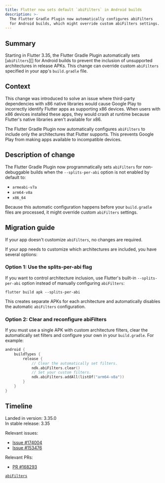 ```yaml
---
title: Flutter now sets default `abiFilters` in Android builds
description: >-
  The Flutter Gradle Plugin now automatically configures abiFilters
  for Android builds, which might override custom abiFilters settings.
---
```


## Summary

Starting in Flutter 3.35, the Flutter Gradle Plugin automatically sets
[`abiFilters`][] for Android builds to prevent the inclusion of unsupported
architectures in release APKs. This change can override custom
`abiFilters` specified in your app's `build.gradle` file.

## Context

This change was introduced to solve an issue where third-party
dependencies with x86 native libraries would cause Google Play to
incorrectly identify Flutter apps as supporting x86 devices. When users
with x86 devices installed these apps, they would crash at runtime
because Flutter's native libraries aren't available for x86.

The Flutter Gradle Plugin now automatically configures `abiFilters` to
include only the architectures that Flutter supports. This prevents
Google Play from making apps available to incompatible devices.

## Description of change

The Flutter Gradle Plugin now programmatically sets `abiFilters` for
non-debuggable builds when the `--splits-per-abi` option is not enabled
by default to:
- `armeabi-v7a`
- `arm64-v8a`
- `x86_64`

Because this automatic configuration happens before your `build.gradle` files
are processed, it might override custom `abiFilters` settings.

## Migration guide
If your app doesn't customize `abiFilters`, no changes are required.

If your app needs to customize which architectures are included, you have
several options:

### Option 1: Use the splits-per-abi flag

If you want to control architecture inclusion, use Flutter's built-in
`--splits-per-abi` option instead of manually configuring `abiFilters`:

```console
flutter build apk --splits-per-abi
```

This creates separate APKs for each architecture and automatically disables
the automatic `abiFilters` configuration.

### Option 2: Clear and reconfigure abiFilters

If you must use a single APK with custom architecture filters, clear the
automatically set filters and configure your own in your `build.gradle`.
For example:

```kotlin
android {
    buildTypes {
        release {
            // Clear the automatically set filters.
            ndk.abiFilters.clear()
            // Set your custom filters.
            ndk.abiFilters.addAll(listOf("arm64-v8a"))
        }
    }
}
```

## Timeline

Landed in version: 3.35.0<br>
In stable release: 3.35

Relevant issues:
* [Issue #174004]({{site.repo.flutter}}/issues/174004)
* [Issue #153476]({{site.repo.flutter}}/issues/153476)

Relevant PRs:
* [PR #168293]({{site.repo.flutter}}/pull/168293)

[`abiFilters`](https://developer.android.com/reference/tools/gradle-api/8.7/com/android/build/api/dsl/Ndk#abiFilters())
